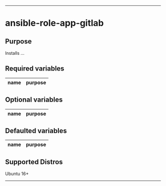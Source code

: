 ----
# ansible-role-app-gitlab

## Purpose
Installs ...

## Required variables
| name | purpose |
| ---- | ------- |

## Optional variables
| name | purpose |
| ---- | ------- |

## Defaulted variables
| name | purpose |
| ---- | ------- |

## Supported Distros
Ubuntu 16+
****
